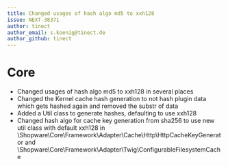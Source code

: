 ```yaml
---
title: Changed usages of hash algo md5 to xxh128
issue: NEXT-38371
author: tinect
author_email: s.koenig@tinect.de
author_github: tinect
---
```


# Core

* Changed usages of hash algo md5 to xxh128 in several places
* Changed the Kernel cache hash generation to not hash plugin data which gets hashed again and removed the substr of data
* Added a Util class to generate hashes, defaulting to use xxh128
* Changed hash algo for cache key generation from sha256 to use new util class with default xxh128 in \Shopware\Core\Framework\Adapter\Cache\Http\HttpCacheKeyGenerator and \Shopware\Core\Framework\Adapter\Twig\ConfigurableFilesystemCache
